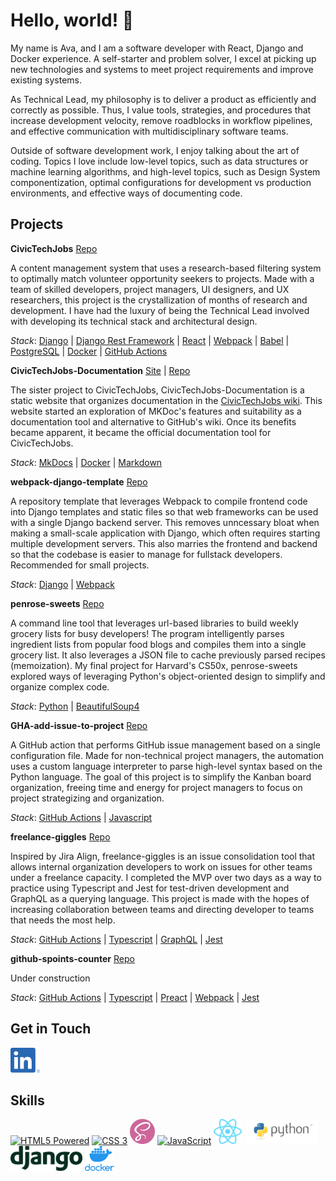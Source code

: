 <!--
**Aveline-art/Aveline-art** is a ✨ _special_ ✨ repository because its `README.md` (this file) appears on your GitHub profile.

Here are some ideas to get you started:

### Hi there 👋

- 🔭 I’m currently working on ...
- 🌱 I’m currently learning ...
- 👯 I’m looking to collaborate on ...
- 🤔 I’m looking for help with ...
- 💬 Ask me about ...
- 📫 How to reach me: ...
- 😄 Pronouns: ...
- ⚡ Fun fact: ...
-->

# Hello, world! 👋

My name is Ava, and I am a software developer with React, Django and Docker experience. A self-starter and problem solver, I excel at picking up new technologies and systems to meet project requirements and improve existing systems.

As Technical Lead, my philosophy is to deliver a product as efficiently and correctly as possible. Thus, I value tools, strategies, and procedures that increase development velocity, remove roadblocks in workflow pipelines, and effective communication with multidisciplinary software teams.

Outside of software development work, I enjoy talking about the art of coding. Topics I love include low-level topics, such as data structures or machine learning algorithms, and high-level topics, such as Design System componentization, optimal configurations for development vs production environments, and effective ways of documenting code.

## Projects

**CivicTechJobs** [Repo](https://github.com/hackforla/CivicTechJobs)

A content management system that uses a research-based filtering system to optimally match volunteer opportunity seekers to projects. Made with a team of skilled developers, project managers, UI designers, and UX researchers, this project is the crystallization of months of research and development. I have had the luxury of being the Technical Lead involved with developing its technical stack and architectural design.

_Stack_: [Django](https://www.djangoproject.com/) | [Django Rest Framework](https://www.django-rest-framework.org/) | [React](https://reactjs.org/) | [Webpack](https://webpack.js.org/) | [Babel](https://babeljs.io/) | [PostgreSQL](https://www.postgresql.org/) | [Docker](https://www.docker.com/) | [GitHub Actions](https://github.com/features/actions)


**CivicTechJobs-Documentation** [Site](https://hackforla.github.io/CivicTechJobs-Documentation/) | [Repo](https://github.com/hackforla/CivicTechJobs-Documentation)

The sister project to CivicTechJobs, CivicTechJobs-Documentation is a static website that organizes documentation in the [CivicTechJobs wiki](https://github.com/hackforla/CivicTechJobs/wiki). This website started an exploration of MKDoc's features and suitability as a documentation tool and alternative to GitHub's wiki. Once its benefits became apparent, it became the official documentation tool for CivicTechJobs.

_Stack_: [MkDocs](https://www.mkdocs.org/) | [Docker](https://www.docker.com/) | [Markdown](https://daringfireball.net/projects/markdown/)

**webpack-django-template** [Repo](https://github.com/Aveline-art/webpack-django-template)

A repository template that leverages Webpack to compile frontend code into Django templates and static files so that web frameworks can be used with a single Django backend server. This removes unncessary bloat when making a small-scale application with Django, which often requires starting multiple development servers. This also marries the frontend and backend so that the codebase is easier to manage for fullstack developers. Recommended for small projects.


_Stack_: [Django](https://www.djangoproject.com/) | [Webpack](https://webpack.js.org/)

**penrose-sweets** [Repo](https://github.com/Aveline-art/penrose-sweets)

A command line tool that leverages url-based libraries to build weekly grocery lists for busy developers! The program intelligently parses ingredient lists from popular food blogs and compiles them into a single grocery list. It also leverages a JSON file to cache previously parsed recipes (memoization). My final project for Harvard's CS50x, penrose-sweets explored ways of leveraging Python's object-oriented design to simplify and organize complex code.

_Stack_: [Python](https://www.python.org/) | [BeautifulSoup4](https://www.crummy.com/software/BeautifulSoup/bs4/doc/)


**GHA-add-issue-to-project** [Repo](https://github.com/100Automations/GHA-add-issue-to-project)

A GitHub action that performs GitHub issue management based on a single configuration file. Made for non-technical project managers, the automation uses a custom language interpreter to parse high-level syntax based on the Python language. The goal of this project is to simplify the Kanban board organization, freeing time and energy for project managers to focus on project strategizing and organization.

_Stack_: [GitHub Actions](https://github.com/features/actions) | [Javascript](https://nodejs.org/en/)


**freelance-giggles** [Repo](https://github.com/Aveline-art/freelance-giggles)

Inspired by Jira Align, freelance-giggles is an issue consolidation tool that allows internal organization developers to work on issues for other teams under a freelance capacity. I completed the MVP over two days as a way to practice using Typescript and Jest for test-driven development and GraphQL as a querying language. This project is made with the hopes of increasing collaboration between teams and directing developer to teams that needs the most help. 

_Stack_: [GitHub Actions](https://github.com/features/actions) | [Typescript](https://www.typescriptlang.org/) | [GraphQL](https://graphql.org/) | [Jest](https://jestjs.io/)


**github-spoints-counter** [Repo](https://github.com/100Automations/github-spoints-counter)

Under construction

_Stack_: [GitHub Actions](https://github.com/features/actions) | [Typescript](https://www.typescriptlang.org/) | [Preact](https://preactjs.com/) | [Webpack](https://webpack.js.org/) | [Jest](https://jestjs.io/)

## Get in Touch

<p align="left">
  <a href="https://www.linkedin.com/in/aveline-art/" target="blank">
    <img src="assets/linkedin-logo.png" title="LinkedIn" alt="LinkedIn" height="40" />
  </a>
 </p>

## Skills

<p align="left">
    <a href="http://www.w3.org/html/logo/"><img src="https://www.w3.org/html/logo/badge/html5-badge-h-solo.png" height="40" alt="HTML5 Powered" title="HTML5 Powered"></a>
    <a href="#"><img src="https://icongr.am/devicon/css3-original.svg?size=128&color=currentColor" title="CSS 3" alt="CSS 3" height="40"/></a>
    <a href="https://sass-lang.com/styleguide/brand"><img src="assets/sass-logo.png" title="Sass" alt="Sass" height="40"/></a>
    <a href="#"><img src="https://icongr.am/devicon/javascript-original.svg?size=128&color=currentColor" title="JavaScript" alt="JavaScript" height="40"/></a>
    <a href="https://github.com/facebook/react"><img src="assets/react-logo.svg" title="ReactJS" alt="ReactJS" height="40"/></a>
    <a href="https://www.python.org/community/logos/"><img src="assets/python-logo.png" title="Python" alt="Python" height="40"/></a>
    <a href="https://www.djangoproject.com/community/logos/"><img src="assets/django-logo.png" title="Django" alt="Django" height="40"/></a>
    <a href="https://www.docker.com/company/newsroom/media-resources"><img src="assets/docker-logo.png" title="Docker" alt="Docker" height="40"/></a>
</p>
